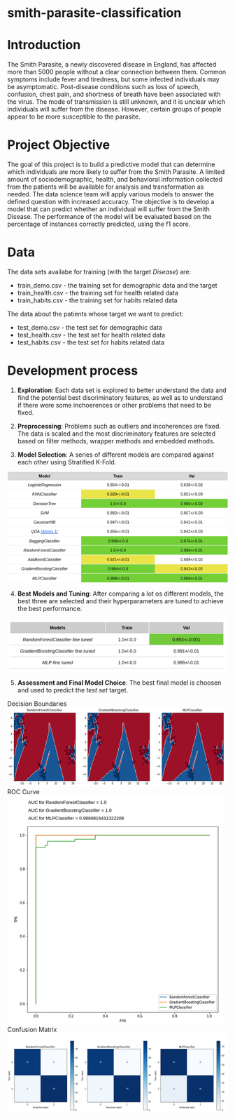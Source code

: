 # smith-parasite-classification

# Introduction

The Smith Parasite, a newly discovered disease in England, has affected more than 5000 people without a clear connection between them. Common symptoms include fever and tiredness, but some infected individuals may be asymptomatic. Post-disease conditions such as loss of speech, confusion, chest pain, and shortness of breath have been associated with the virus. The mode of transmission is still unknown, and it is unclear which individuals will suffer from the disease. However, certain groups of people appear to be more susceptible to the parasite.

# Project Objective

The goal of this project is to build a predictive model that can determine which individuals are more likely to suffer from the Smith Parasite. A limited amount of sociodemographic, health, and behavioral information collected from the patients will be available for analysis and transformation as needed. The data science team will apply various models to answer the defined question with increased accuracy. The objective is to develop a model that can predict whether an individual will suffer from the Smith Disease. The performance of the model will be evaluated based on the percentage of instances correctly predicted, using the f1 score.

# Data

The data sets availabe for training (with the target *Disease*) are:
- train_demo.csv - the training set for demographic data and the target
- train_health.csv - the training set for health related data
- train_habits.csv - the training set for habits related data

The data about the patients whose target we want to predict:

- test_demo.csv - the test set for demographic data
- test_health.csv - the test set for health related data
- test_habits.csv - the test set for habits related data

# Development process

1. **Exploration**: Each data set is explored to better understand the data and find the potential best discriminatory features, as well as to understand if there were some inchoerences or other problems that need to be fixed.

2. **Preprocessing**: Problems such as outliers and incoherences are fixed. The data is scaled and the most discriminatory features are selected based on filter methods, wrapper methods and embedded methods.

3. **Model Selection**: A series of different models are compared against each other using Stratified K-Fold.

![Model Selection](images/models.png)

4. **Best Models and Tuning**: After comparing a lot os different models, the best three are selected and their hyperparameters are tuned to achieve the best performance.

![Best models score after tuning](images/scores.png)

5. **Assessment and Final Model Choice**: The best final model is choosen and used to predict the *test set* target.

Decision Boundaries
![Decision Boundaries](images/decision_boundaries.png)
ROC Curve
![ROC Curve](images/roc.png)
Confusion Matrix
![Confusion Matrix](images/confusion_matrix.png)